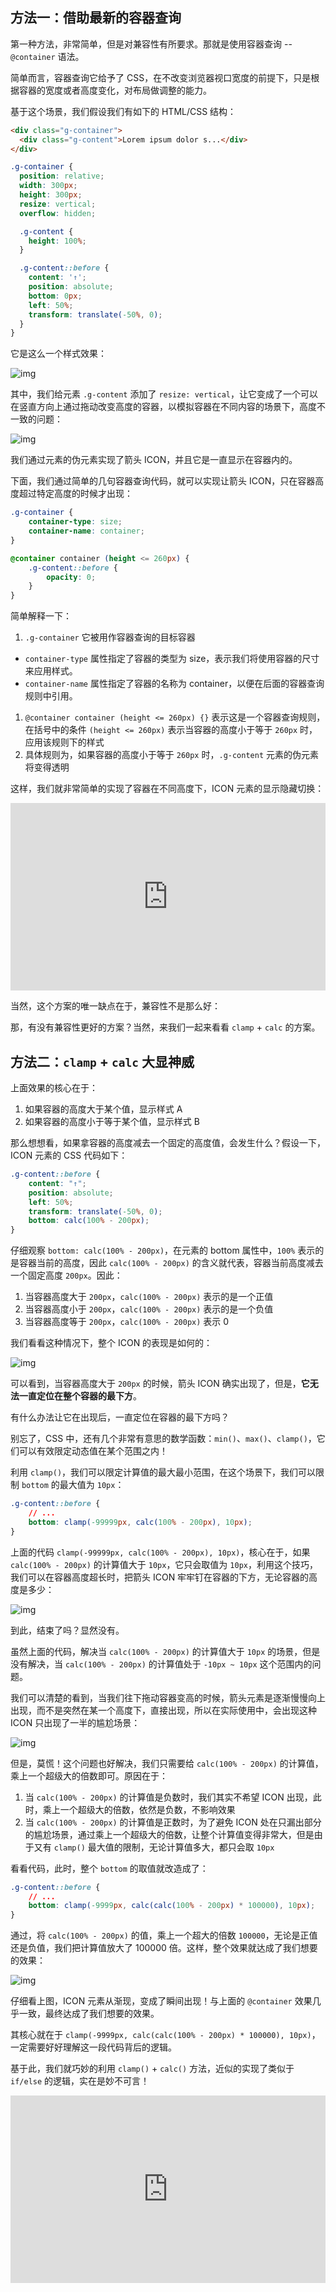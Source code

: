 ## 方法一：借助最新的容器查询

第一种方法，非常简单，但是对兼容性有所要求。那就是使用容器查询 -- `@container` 语法。

简单而言，容器查询它给予了 CSS，在不改变浏览器视口宽度的前提下，只是根据容器的宽度或者高度变化，对布局做调整的能力。

基于这个场景，我们假设我们有如下的 HTML/CSS 结构：

```html
<div class="g-container">
  <div class="g-content">Lorem ipsum dolor s...</div>
</div>
```

```css
.g-container {
  position: relative;
  width: 300px;
  height: 300px;
  resize: vertical;
  overflow: hidden;

  .g-content {
    height: 100%;
  }

  .g-content::before {
    content: '↑';
    position: absolute;
    bottom: 0px;
    left: 50%;
    transform: translate(-50%, 0);
  }
}
```

它是这么一个样式效果：

![img](./img/5b004b491542400699eb99b5ff1a5a52~tplv-k3u1fbpfcp-jj-q75.awebp)

其中，我们给元素 `.g-content` 添加了 `resize: vertical`，让它变成了一个可以在竖直方向上通过拖动改变高度的容器，以模拟容器在不同内容的场景下，高度不一致的问题：

![img](./img/37837dd51ba14a92b069631a9a791a38~tplv-k3u1fbpfcp-jj-mar.awebp)

我们通过元素的伪元素实现了箭头 ICON，并且它是一直显示在容器内的。

下面，我们通过简单的几句容器查询代码，就可以实现让箭头 ICON，只在容器高度超过特定高度的时候才出现：

```CSS
.g-container {
    container-type: size;
    container-name: container;
}

@container container (height <= 260px) {
    .g-content::before {
        opacity: 0;
    }
}
```

简单解释一下：

1. `.g-container` 它被用作容器查询的目标容器

- `container-type` 属性指定了容器的类型为 size，表示我们将使用容器的尺寸来应用样式。
- `container-name` 属性指定了容器的名称为 container，以便在后面的容器查询规则中引用。

1. `@container container (height <= 260px) {}` 表示这是一个容器查询规则，在括号中的条件 `(height <= 260px)` 表示当容器的高度小于等于 `260px` 时，应用该规则下的样式
2. 具体规则为，如果容器的高度小于等于 `260px` 时，`.g-content` 元素的伪元素将变得透明

这样，我们就非常简单的实现了容器在不同高度下，ICON 元素的显示隐藏切换：

<iframe height="300" style="width: 100%;" scrolling="no" title="flexible content" src="https://codepen.io/mafqla/embed/YzbKYYe?default-tab=html%2Cresult&editable=true&theme-id=light" frameborder="no" loading="lazy" allowtransparency="true" allowfullscreen="true">
  See the Pen <a href="https://codepen.io/mafqla/pen/YzbKYYe">
  flexible content</a> by mafqla (<a href="https://codepen.io/mafqla">@mafqla</a>)
  on <a href="https://codepen.io">CodePen</a>.
</iframe>

当然，这个方案的唯一缺点在于，兼容性不是那么好：

那，有没有兼容性更好的方案？当然，来我们一起来看看 `clamp` + `calc` 的方案。

## 方法二：`clamp` + `calc` 大显神威

上面效果的核心在于：

1. 如果容器的高度大于某个值，显示样式 A
2. 如果容器的高度小于等于某个值，显示样式 B

那么想想看，如果拿容器的高度减去一个固定的高度值，会发生什么？假设一下，ICON 元素的 CSS 代码如下：

```CSS
.g-content::before {
    content: "↑";
    position: absolute;
    left: 50%;
    transform: translate(-50%, 0);
    bottom: calc(100% - 200px);
}
```

仔细观察 `bottom: calc(100% - 200px)`，在元素的 bottom 属性中，`100%` 表示的是容器当前的高度，因此 `calc(100% - 200px)` 的含义就代表，容器当前高度减去一个固定高度 `200px`。因此：

1. 当容器高度大于 `200px`，`calc(100% - 200px)` 表示的是一个正值
2. 当容器高度小于 `200px`，`calc(100% - 200px)` 表示的是一个负值
3. 当容器高度等于 `200px`，`calc(100% - 200px)` 表示 0

我们看看这种情况下，整个 ICON 的表现是如何的：

![img](./img/d1af3c5d8c944ff2ada86584daf6e60e~tplv-k3u1fbpfcp-jj-mark.awebp)

可以看到，当容器高度大于 `200px` 的时候，箭头 ICON 确实出现了，但是，**它无法一直定位在整个容器的最下方**。

有什么办法让它在出现后，一直定位在容器的最下方吗？

别忘了，CSS 中，还有几个非常有意思的数学函数：`min()`、`max()`、`clamp()`，它们可以有效限定动态值在某个范围之内！

利用 `clamp()`，我们可以限定计算值的最大最小范围，在这个场景下，我们可以限制 `bottom` 的最大值为 `10px`：

```CSS
.g-content::before {
    // ...
    bottom: clamp(-99999px, calc(100% - 200px), 10px);
}
```

上面的代码 `clamp(-99999px, calc(100% - 200px), 10px)`，核心在于，如果 `calc(100% - 200px)` 的计算值大于 `10px`，它只会取值为 `10px`，利用这个技巧，我们可以在容器高度超长时，把箭头 ICON 牢牢钉在容器的下方，无论容器的高度是多少：

![img](./img/4bb03488a5944f329d8809c35850c9de~tplv-k3u1fbpfcp-jj-ma.awebp)

到此，结束了吗？显然没有。

虽然上面的代码，解决当 `calc(100% - 200px)` 的计算值大于 `10px` 的场景，但是没有解决，当 `calc(100% - 200px)` 的计算值处于 `-10px ~ 10px` 这个范围内的问题。

我们可以清楚的看到，当我们往下拖动容器变高的时候，箭头元素是逐渐慢慢向上出现，而不是突然在某一个高度下，直接出现，所以在实际使用中，会出现这种 ICON 只出现了一半的尴尬场景：

![img](./img/321cd40c682d4ac28ee1280c16503727~tplv-k3u1fbpfcp-jj-mar5.awebp)

但是，莫慌！这个问题也好解决，我们只需要给 `calc(100% - 200px)` 的计算值，乘上一个超级大的倍数即可。原因在于：

1. 当 `calc(100% - 200px)` 的计算值是负数时，我们其实不希望 ICON 出现，此时，乘上一个超级大的倍数，依然是负数，不影响效果
2. 当 `calc(100% - 200px)` 的计算值是正数时，为了避免 ICON 处在只漏出部分的尴尬场景，通过乘上一个超级大的倍数，让整个计算值变得非常大，但是由于又有 `clamp()` 最大值的限制，无论计算值多大，都只会取 `10px`

看看代码，此时，整个 `bottom` 的取值就改造成了：

```CSS
.g-content::before {
    // ...
    bottom: clamp(-9999px, calc(calc(100% - 200px) * 100000), 10px);
}
```

通过，将 `calc(100% - 200px)` 的值，乘上一个超大的倍数 `100000`，无论是正值还是负值，我们把计算值放大了 100000 倍。这样，整个效果就达成了我们想要的效果：

![img](./img/582f69e86a0c4b529e383d753b06f067~tplv-k3u1fbpfcp-jj-mar.awebp)

仔细看上图，ICON 元素从渐现，变成了瞬间出现！与上面的 `@container` 效果几乎一致，最终达成了我们想要的效果。

其核心就在于 `clamp(-9999px, calc(calc(100% - 200px) * 100000), 10px)`，一定需要好好理解这一段代码背后的逻辑。

基于此，我们就巧妙的利用 `clamp()` + `calc()` 方法，近似的实现了类似于 `if/else` 的逻辑，实在是妙不可言！

<iframe height="300" style="width: 100%;" scrolling="no" title="flexible content" src="https://codepen.io/mafqla/embed/ZENzvrb?default-tab=html%2Cresult&editable=true&theme-id=light" frameborder="no" loading="lazy" allowtransparency="true" allowfullscreen="true">
  See the Pen <a href="https://codepen.io/mafqla/pen/ZENzvrb">
  flexible content</a> by mafqla (<a href="https://codepen.io/mafqla">@mafqla</a>)
  on <a href="https://codepen.io">CodePen</a>.
</iframe>
